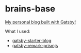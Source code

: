 # brains-base

[My personal blog built with Gatsby!](https://jeffchheng.github.io/brains-base/)

What I used:
- [gatsby-starter-blog](https://github.com/gatsbyjs/gatsby-starter-blog)
- [gatsby-remark-prismjs](https://reactgo.com/gatsbyblog/syntaxhighlighting/)
